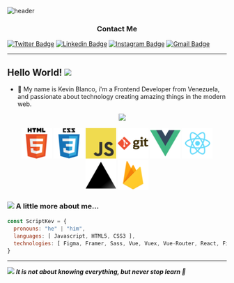 ![header](https://github.com/ScriptKev/ScriptKev/blob/master/src/assets/toGitHub/bannerGitHub.png?raw=true)

<h3 align="center"> Contact Me </h3>
<!-- <p align="center">
	<a href="https://twitter.com/ScriptKev">
	  <img align="center" alt="ScriptKev Twitter" width="22px" src="https://cdn.jsdelivr.net/npm/simple-icons@v3/icons/twitter.svg" />
	</a>
	<a href="https://www.linkedin.com/in/ScriptKev">
	  <img align="center" alt="ScriptKev Linkdein" width="22px" src="https://cdn.jsdelivr.net/npm/simple-icons@v3/icons/linkedin.svg" />
	</a>
	<a href="https://github.com/ScriptKev">
	  <img align="center" alt="ScriptKev Github" width="22px" src="https://cdn.jsdelivr.net/npm/simple-icons@v3/icons/github.svg" />
	</a>
	<a href="https://instagram.com/ScriptKev">
	  <img align="center" alt="ScriptKev Instagram" width="22px" src="https://cdn.jsdelivr.net/npm/simple-icons@v3/icons/instagram.svg" />
	</a>
	<a href="https://www.kaggle.com/ajaykhalsa">
	  <img align="center" alt="Ajay's Kaggle" width="22px" src="https://cdn.jsdelivr.net/npm/simple-icons@3.1.0/icons/kaggle.svg" />
	</a>
</p> -->

[![Twitter Badge](https://img.shields.io/badge/-@ScriptKev-1ca0f1?style=flat-square&labelColor=1ca0f1&logo=twitter&logoColor=white&link=https://twitter.com/ScriptKev)](https://twitter.com/ScriptKev) [![Linkedin Badge](https://img.shields.io/badge/-ScriptKev-blue?style=flat-square&logo=Linkedin&logoColor=white&link=https://www.linkedin.com/in/ScriptKev/)](https://www.linkedin.com/in/ScriptKev/) [![Instagram Badge](https://img.shields.io/badge/-@ScriptKev-da2b75?style=flat-square&labelColor=white&logo=Instagram&link=https://instagram.com/ScriptKev/)](https://instagram.com/ScriptKev/)
[![Gmail Badge](https://img.shields.io/badge/-script.kev@gmail.com-c14438?style=flat-square&logo=Gmail&logoColor=white&link=mailto:Script.Kev@gmail.com)](mailto:kraghav123@gmail.com)


----
## Hello World! <img src="https://raw.githubusercontent.com/iampavangandhi/iampavangandhi/master/gifs/Hi.gif" width="30px"></h2>
- 👋 My name is Kevin Blanco, i'm a Frontend Developer from Venezuela, and passionate about technology creating amazing things in the modern web.
	<p align="center"><img src="https://media.giphy.com/media/WUlplcMpOCEmTGBtBW/giphy.gif" width="100"></p>
<p align="center">
<code><img height="70" src="https://raw.githubusercontent.com/github/explore/80688e429a7d4ef2fca1e82350fe8e3517d3494d/topics/html/html.png"></code>
<code><img height="70" src="https://raw.githubusercontent.com/github/explore/80688e429a7d4ef2fca1e82350fe8e3517d3494d/topics/css/css.png"></code>
<code><img height="70" src="https://raw.githubusercontent.com/github/explore/80688e429a7d4ef2fca1e82350fe8e3517d3494d/topics/javascript/javascript.png"></code>
<code><img height="70" src="https://raw.githubusercontent.com/github/explore/80688e429a7d4ef2fca1e82350fe8e3517d3494d/topics/git/git.png"></code>
<code><img height="70" src="https://raw.githubusercontent.com/github/explore/80688e429a7d4ef2fca1e82350fe8e3517d3494d/topics/vue/vue.png"></code>
<code><img height="70" src="https://raw.githubusercontent.com/github/explore/80688e429a7d4ef2fca1e82350fe8e3517d3494d/topics/react/react.png"></code>
<code><img height="70" src="https://raw.githubusercontent.com/github/explore/80688e429a7d4ef2fca1e82350fe8e3517d3494d/topics/zeit/zeit.png"></code>
<code><img height="70" src="https://raw.githubusercontent.com/github/explore/80688e429a7d4ef2fca1e82350fe8e3517d3494d/topics/firebase/firebase.png"></code>
</p>

### <img src="https://media.giphy.com/media/VgCDAzcKvsR6OM0uWg/giphy.gif" width="50"> A little more about me...  

```javascript
const ScriptKev = {
  pronouns: "he" | "him",
  languages: [ Javascript, HTML5, CSS3 ],
  technologies: [ Figma, Framer, Sass, Vue, Vuex, Vue-Router, React, Firebase ],
}
```
----
<img src="https://media.giphy.com/media/12oufCB0MyZ1Go/giphy.gif" width="50"> <em><b>It is not about knowing everything, but never stop learn 🚀</b></em>
